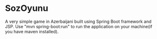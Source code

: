 # SozOyunu

A very simple game in Azerbaijani built using Spring Boot framework and JSP. 
Use "mvn spring-boot:run" to run the application on your machine(if you have maven installed).
